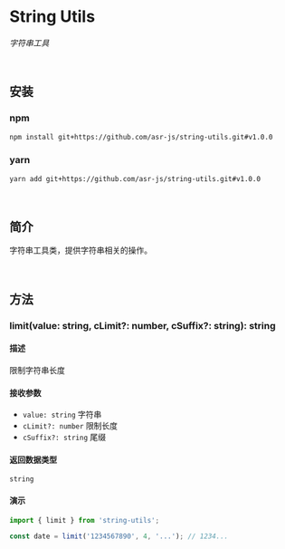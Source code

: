 # String Utils

_字符串工具_

<br/>

## 安装

### npm

```sh
npm install git+https://github.com/asr-js/string-utils.git#v1.0.0
```

### yarn

```sh
yarn add git+https://github.com/asr-js/string-utils.git#v1.0.0
```

<br/>

## 简介

字符串工具类，提供字符串相关的操作。

<br/>

## 方法

### limit(value: string, cLimit?: number, cSuffix?: string): string

#### 描述

限制字符串长度

#### 接收参数

- `value: string` 字符串
- `cLimit?: number` 限制长度
- `cSuffix?: string` 尾缀

#### 返回数据类型

`string`

#### 演示

```typescript
import { limit } from 'string-utils';

const date = limit('1234567890', 4, '...'); // 1234...
```
